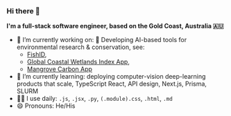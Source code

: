 ### Hi there 👋

**I'm a full-stack software engineer, based on the Gold Coast, Australia 🇦🇺**

<!--
**Jinksi/Jinksi** is a ✨ _special_ ✨ repository because its `README.md` (this file) appears on your GitHub profile.

Here are some ideas to get you started:

- 🔭 I’m currently working on ...
- 🌱 I’m currently learning ...
- 👯 I’m looking to collaborate on ...
- 🤔 I’m looking for help with ...
- 💬 Ask me about ...
- 📫 How to reach me: ...
- 😄 Pronouns: ...
- ⚡ Fun fact: ...
-->

- 🔭 I’m currently working on: 🐠 Developing AI-based tools for environmental research & conservation, see:
  - [FishID](https://globalwetlandsproject.org/tools/fishid/),
  - [Global Coastal Wetlands Index App](https://github.com/globalwetlands/glowdex-app),
  - [Mangrove Carbon App](https://github.com/globalwetlands/mangrove-carbon-app)
- 🌱 I’m currently learning: deploying computer-vision deep-learning products that scale, TypeScript React, API design, Next.js, Prisma, SLURM
- 👨‍💻 I use daily: `.js`, `.jsx`, `.py`, `(.module).css`, `.html`, `.md`
- 😄 Pronouns: He/His
